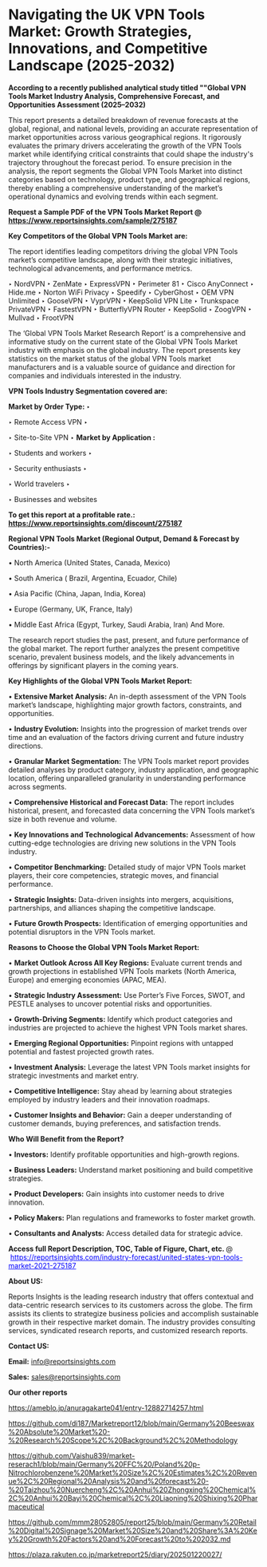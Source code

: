 # Navigating the UK VPN Tools Market: Growth Strategies, Innovations, and Competitive Landscape (2025-2032)

<strong>According to a recently published analytical study titled ""Global VPN Tools Market Industry Analysis, Comprehensive Forecast, and Opportunities Assessment (2025–2032)</strong>

This report presents a detailed breakdown of revenue forecasts at the global, regional, and national levels, providing an accurate representation of market opportunities across various geographical regions. It rigorously evaluates the primary drivers accelerating the growth of the VPN Tools market while identifying critical constraints that could shape the industry's trajectory throughout the forecast period. To ensure precision in the analysis, the report segments the Global VPN Tools Market into distinct categories based on technology, product type, and geographical regions, thereby enabling a comprehensive understanding of the market’s operational dynamics and evolving trends within each segment.

<strong>Request a Sample PDF of the VPN Tools Market Report </strong><strong>@<a href=https://www.reportsinsights.com/sample/275187 style=color:#0000ff;> https://www.reportsinsights.com/sample/275187</a></strong></font>

<strong>Key Competitors of the Global VPN Tools Market are:</strong>

The report identifies leading competitors driving the global VPN Tools market’s competitive landscape, along with their strategic initiatives, technological advancements, and performance metrics.

‣ NordVPN
‣ ZenMate
‣ ExpressVPN
‣ Perimeter 81
‣ Cisco AnyConnect
‣ Hide.me
‣ Norton WiFi Privacy
‣ Speedify
‣ CyberGhost
‣ OEM VPN Unlimited
‣ GooseVPN
‣ VyprVPN
‣ KeepSolid VPN Lite
‣ Trunkspace PrivateVPN
‣ FastestVPN
‣ ButterflyVPN Router
‣ KeepSolid
‣ ZoogVPN
‣ Mullvad
‣ FrootVPN

The ‘Global VPN Tools Market Research Report’ is a comprehensive and informative study on the current state of the Global VPN Tools Market industry with emphasis on the global industry. The report presents key statistics on the market status of the global VPN Tools market manufacturers and is a valuable source of guidance and direction for companies and individuals interested in the industry.

<strong>VPN Tools Industry Segmentation covered are:</strong>

<strong>Market by Order Type: </strong>
‣ 

‣ Remote Access VPN
‣ 

‣ Site-to-Site VPN
‣ 
<strong>Market by Application :</strong>

‣ Students and workers
‣ 

‣ Security enthusiasts
‣ 

‣ World travelers
‣ 

‣ Businesses and websites

<strong>To get this report at a profitable rate.: <a href=https://www.reportsinsights.com/discount/275187 style=color:#0000ff;>https://www.reportsinsights.com/discount/275187</a></strong></font>

<strong>Regional VPN Tools Market (Regional Output, Demand &amp; Forecast by Countries):-</strong>

• North America (United States, Canada, Mexico)

• South America ( Brazil, Argentina, Ecuador, Chile)

• Asia Pacific (China, Japan, India, Korea)

• Europe (Germany, UK, France, Italy)

• Middle East Africa (Egypt, Turkey, Saudi Arabia, Iran) And More.

The research report studies the past, present, and future performance of the global market. The report further analyzes the present competitive scenario, prevalent business models, and the likely advancements in offerings by significant players in the coming years.

<strong>Key Highlights of the Global VPN Tools Market Report:</strong>

• <strong>Extensive Market Analysis:</strong> An in-depth assessment of the VPN Tools market’s landscape, highlighting major growth factors, constraints, and opportunities.

• <strong>Industry Evolution:</strong> Insights into the progression of market trends over time and an evaluation of the factors driving current and future industry directions.

• <strong>Granular Market Segmentation:</strong> The VPN Tools market report provides detailed analyses by product category, industry application, and geographic location, offering unparalleled granularity in understanding performance across segments.

• <strong>Comprehensive Historical and Forecast Data:</strong> The report includes historical, present, and forecasted data concerning the VPN Tools market’s size in both revenue and volume.

• <strong>Key Innovations and Technological Advancements:</strong> Assessment of how cutting-edge technologies are driving new solutions in the VPN Tools industry.

• <strong>Competitor Benchmarking:</strong> Detailed study of major VPN Tools market players, their core competencies, strategic moves, and financial performance.

• <strong>Strategic Insights:</strong> Data-driven insights into mergers, acquisitions, partnerships, and alliances shaping the competitive landscape.

• <strong>Future Growth Prospects:</strong> Identification of emerging opportunities and potential disruptors in the VPN Tools market.

<strong>Reasons to Choose the Global VPN Tools Market Report:</strong>

• <strong>Market Outlook Across All Key Regions:</strong> Evaluate current trends and growth projections in established VPN Tools markets (North America, Europe) and emerging economies (APAC, MEA).

• <strong>Strategic Industry Assessment:</strong> Use Porter’s Five Forces, SWOT, and PESTLE analyses to uncover potential risks and opportunities.

• <strong>Growth-Driving Segments:</strong> Identify which product categories and industries are projected to achieve the highest VPN Tools market shares.

• <strong>Emerging Regional Opportunities:</strong> Pinpoint regions with untapped potential and fastest projected growth rates.

• <strong>Investment Analysis:</strong> Leverage the latest VPN Tools market insights for strategic investments and market entry.

• <strong>Competitive Intelligence:</strong> Stay ahead by learning about strategies employed by industry leaders and their innovation roadmaps.

• <strong>Customer Insights and Behavior:</strong> Gain a deeper understanding of customer demands, buying preferences, and satisfaction trends.

<strong>Who Will Benefit from the Report?</strong>

• <strong>Investors:</strong> Identify profitable opportunities and high-growth regions.

• <strong>Business Leaders:</strong> Understand market positioning and build competitive strategies.

• <strong>Product Developers:</strong> Gain insights into customer needs to drive innovation.

• <strong>Policy Makers:</strong> Plan regulations and frameworks to foster market growth.

• <strong>Consultants and Analysts:</strong> Access detailed data for strategic advice.
</ul>
<strong>Access full Report Description, TOC, Table of Figure, Chart, etc. </strong>@  <a href=https://reportsinsights.com/industry-forecast/united-states-vpn-tools-market-2021-275187 style=color:#0000ff;>https://reportsinsights.com/industry-forecast/united-states-vpn-tools-market-2021-275187</a></font>

<strong><strong>About US</strong>:</strong>

Reports Insights is the leading research industry that offers contextual and data-centric research services to its customers across the globe. The firm assists its clients to strategize business policies and accomplish sustainable growth in their respective market domain. The industry provides consulting services, syndicated research reports, and customized research reports.

<strong>Contact US:</strong>

<p class=""""><b>Email:</b> <a href=mailto:info@reportsinsights.com>info@reportsinsights.com</a></p>
<p class=""""><b>Sales:</b> <a href=mailto:sales@reportsinsights.com>sales@reportsinsights.com</a></p>

<strong>Our other reports</strong>

<a href=https://ameblo.jp/anuragakarte041/entry-12882714257.html>https://ameblo.jp/anuragakarte041/entry-12882714257.html</a>

<a href=https://github.com/di187/Marketreport12/blob/main/Germany%20Beeswax%20Absolute%20Market%20-%20Research%20Scope%2C%20Background%2C%20Methodology>https://github.com/di187/Marketreport12/blob/main/Germany%20Beeswax%20Absolute%20Market%20-%20Research%20Scope%2C%20Background%2C%20Methodology</a>

<a href=https://github.com/Vaishu839/market-reserach1/blob/main/Germany%20FFC%20/Poland%20p-Nitrochlorobenzene%20Market%20Size%2C%20Estimates%2C%20Revenue%2C%20Regional%20Analysis%20and%20forecast%20-%20Taizhou%20Nuercheng%2C%20Anhui%20Zhongxing%20Chemical%2C%20Anhui%20Bayi%20Chemical%2C%20Liaoning%20Shixing%20Pharmaceutical>https://github.com/Vaishu839/market-reserach1/blob/main/Germany%20FFC%20/Poland%20p-Nitrochlorobenzene%20Market%20Size%2C%20Estimates%2C%20Revenue%2C%20Regional%20Analysis%20and%20forecast%20-%20Taizhou%20Nuercheng%2C%20Anhui%20Zhongxing%20Chemical%2C%20Anhui%20Bayi%20Chemical%2C%20Liaoning%20Shixing%20Pharmaceutical</a>

<a href=https://github.com/mmm28052805/report25/blob/main/Germany%20Retail%20Digital%20Signage%20Market%20Size%20and%20Share%3A%20Key%20Growth%20Factors%20and%20Forecast%20to%202032.md>https://github.com/mmm28052805/report25/blob/main/Germany%20Retail%20Digital%20Signage%20Market%20Size%20and%20Share%3A%20Key%20Growth%20Factors%20and%20Forecast%20to%202032.md</a>

<a href=https://plaza.rakuten.co.jp/marketreport25/diary/202501220027/>https://plaza.rakuten.co.jp/marketreport25/diary/202501220027/</a>
